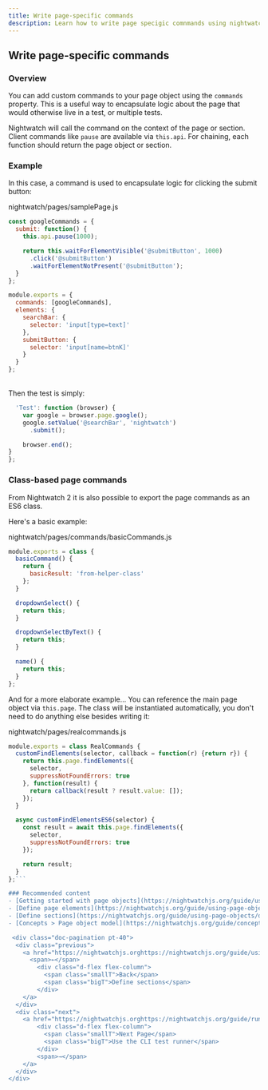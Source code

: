 ```yaml
---
title: Write page-specific commands
description: Learn how to write page specigic comnmands using nightwatch.
---
```


## Write page-specific commands

### Overview

You can add custom commands to your page object using the `commands` property. This is a useful way to encapsulate logic about the page that would otherwise live in a test, or multiple tests.

Nightwatch will call the command on the context of the page or section. Client commands like `pause` are available via `this.api`. For chaining, each function should return the page object or section.

### Example

In this case, a command is used to encapsulate logic for clicking the submit button:

nightwatch/pages/samplePage.js

```js
const googleCommands = {
  submit: function() {
    this.api.pause(1000);

    return this.waitForElementVisible('@submitButton', 1000)
      .click('@submitButton')
      .waitForElementNotPresent('@submitButton');
  }
};

module.exports = {
  commands: [googleCommands],
  elements: {
    searchBar: {
      selector: 'input[type=text]'
    },
    submitButton: {
      selector: 'input[name=btnK]'
    }
  }
};

```

<br/>
Then the test is simply:

```js module.exports = {
  'Test': function (browser) {
    var google = browser.page.google();
    google.setValue('@searchBar', 'nightwatch')
      .submit();

    browser.end();
}
};
```

### Class-based page commands

From Nightwatch 2 it is also possible to export the page commands as an ES6 class.

Here's a basic example:

nightwatch/pages/commands/basicCommands.js

```js
module.exports = class {
  basicCommand() {
    return {
      basicResult: 'from-helper-class'
    };
  }

  dropdownSelect() {
    return this;
  }

  dropdownSelectByText() {
    return this;
  }

  name() {
    return this;
  }
};
```

And for a more elaborate example... You can reference the main page object via `this.page`. The class will be instantiated automatically, you don't need to do anything else besides writing it:

nightwatch/pages/realcommands.js

```js
module.exports = class RealCommands {
  customFindElements(selector, callback = function(r) {return r}) {
    return this.page.findElements({
      selector,
      suppressNotFoundErrors: true
    }, function(result) {
      return callback(result ? result.value: []);
    });
  }

  async customFindElementsES6(selector) {
    const result = await this.page.findElements({
      selector,
      suppressNotFoundErrors: true
    });

    return result;
  }
};```

### Recommended content
- [Getting started with page objects](https://nightwatchjs.org/guide/using-page-objects/getting-started.html)
- [Define page elements](https://nightwatchjs.org/guide/using-page-objects/defining-elements.html)
- [Define sections](https://nightwatchjs.org/guide/using-page-objects/defining-sections.html)
- [Concepts > Page object model](https://nightwatchjs.org/guide/concepts/page-object-model.html)

 <div class="doc-pagination pt-40">
  <div class="previous">
    <a href="https://nightwatchjs.orghttps://nightwatchjs.org/guide/using-page-objects/defining-sections.html">
      <span>←</span>
        <div class="d-flex flex-column">
          <span class="smallT">Back</span>
          <span class="bigT">Define sections</span>
        </div>
    </a>
  </div>
  <div class="next">
    <a href="https://nightwatchjs.orghttps://nightwatchjs.org/guide/running-tests/using-the-cli-test-runner.html">
        <div class="d-flex flex-column">
          <span class="smallT">Next Page</span>
          <span class="bigT">Use the CLI test runner</span>
        </div>
        <span>→</span>
    </a>
  </div>
</div>
